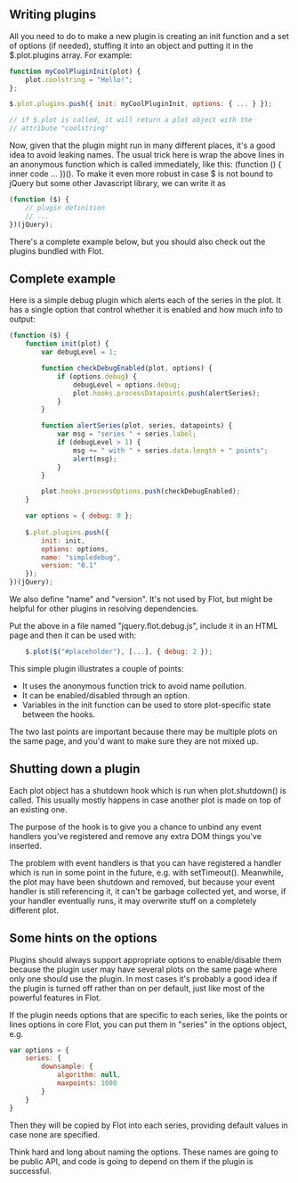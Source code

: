 ## Writing plugins ##

All you need to do to make a new plugin is creating an init function
and a set of options (if needed), stuffing it into an object and
putting it in the $.plot.plugins array. For example:

```js
function myCoolPluginInit(plot) {
	plot.coolstring = "Hello!";
};

$.plot.plugins.push({ init: myCoolPluginInit, options: { ... } });

// if $.plot is called, it will return a plot object with the
// attribute "coolstring"
```

Now, given that the plugin might run in many different places, it's
a good idea to avoid leaking names. The usual trick here is wrap the
above lines in an anonymous function which is called immediately, like
this: (function () { inner code ... })(). To make it even more robust
in case $ is not bound to jQuery but some other Javascript library, we
can write it as

```js
(function ($) {
	// plugin definition
	// ...
})(jQuery);
```

There's a complete example below, but you should also check out the
plugins bundled with Flot.


## Complete example ##
  
Here is a simple debug plugin which alerts each of the series in the
plot. It has a single option that control whether it is enabled and
how much info to output:

```js
(function ($) {
	function init(plot) {
		var debugLevel = 1;

		function checkDebugEnabled(plot, options) {
			if (options.debug) {
				debugLevel = options.debug;
				plot.hooks.processDatapoints.push(alertSeries);
			}
		}

		function alertSeries(plot, series, datapoints) {
			var msg = "series " + series.label;
			if (debugLevel > 1) {
				msg += " with " + series.data.length + " points";
				alert(msg);
			}
		}

		plot.hooks.processOptions.push(checkDebugEnabled);
	}

	var options = { debug: 0 };
      
	$.plot.plugins.push({
		init: init,
		options: options,
		name: "simpledebug",
		version: "0.1"
	});
})(jQuery);
```

We also define "name" and "version". It's not used by Flot, but might
be helpful for other plugins in resolving dependencies.
  
Put the above in a file named "jquery.flot.debug.js", include it in an
HTML page and then it can be used with:

```js
	$.plot($("#placeholder"), [...], { debug: 2 });
```

This simple plugin illustrates a couple of points:

 - It uses the anonymous function trick to avoid name pollution.
 - It can be enabled/disabled through an option.
 - Variables in the init function can be used to store plot-specific
	state between the hooks.

The two last points are important because there may be multiple plots
on the same page, and you'd want to make sure they are not mixed up.


## Shutting down a plugin ##

Each plot object has a shutdown hook which is run when plot.shutdown()
is called. This usually mostly happens in case another plot is made on
top of an existing one.

The purpose of the hook is to give you a chance to unbind any event
handlers you've registered and remove any extra DOM things you've
inserted.

The problem with event handlers is that you can have registered a
handler which is run in some point in the future, e.g. with
setTimeout(). Meanwhile, the plot may have been shutdown and removed,
but because your event handler is still referencing it, it can't be
garbage collected yet, and worse, if your handler eventually runs, it
may overwrite stuff on a completely different plot.

 
## Some hints on the options ##
   
Plugins should always support appropriate options to enable/disable
them because the plugin user may have several plots on the same page
where only one should use the plugin. In most cases it's probably a
good idea if the plugin is turned off rather than on per default, just
like most of the powerful features in Flot.

If the plugin needs options that are specific to each series, like the
points or lines options in core Flot, you can put them in "series" in
the options object, e.g.

```js
var options = {
	series: {
		downsample: {
			algorithm: null,
			maxpoints: 1000
		}
	}
}
```

Then they will be copied by Flot into each series, providing default
values in case none are specified.

Think hard and long about naming the options. These names are going to
be public API, and code is going to depend on them if the plugin is
successful.
